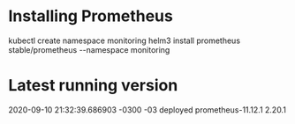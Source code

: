 # Installing Prometheus
kubectl create namespace monitoring
helm3 install prometheus stable/prometheus --namespace monitoring


# Latest running version
2020-09-10 21:32:39.686903 -0300 -03	deployed	prometheus-11.12.1	2.20.1